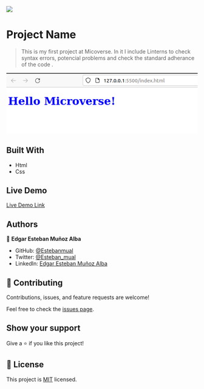 ![](https://img.shields.io/badge/Microverse-blueviolet)

# Project Name

> This is my first project at Micoverse. In it I include Linterns to check syntax errors, potencial problems and check the standard adherance of the code .

![screenshot](./screenshot-01042021.png)


## Built With

- Html
- Css

## Live Demo

[Live Demo Link](https://livedemo.com)

## Authors

👤 **Edgar Esteban Muñoz Alba**

- GitHub: [@Estebanmual](https://github.com/Estebanmual)
- Twitter: [@Esteban_mual](https://twitter.com/Esteban_mual)
- LinkedIn: [Edgar Esteban Muñoz Alba](https://linkedin.com/in/estebanmual)

## 🤝 Contributing

Contributions, issues, and feature requests are welcome!

Feel free to check the [issues page](../../issues/).

## Show your support

Give a ⭐️ if you like this project!


## 📝 License

This project is [MIT](./MIT.md) licensed.
